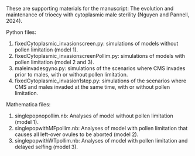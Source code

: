 These are supporting materials for the manuscript: The evolution and maintenance of trioecy with cytoplasmic male sterility (Nguyen and Pannell, 2024).

Python files: 
1. fixedCytoplasmic_invasionscreen.py: simulations of models without pollen limitation (model 1).
2. fixedCytoplasmic_invasionscreenPollim.py: simulations of models with pollen limitation (model 2 and 3).
3. maleinvadesgyno.py: simulations of the scenarios where CMS invades prior to males, with or without pollen limitation.
4. fixedCytoplasmic_invasion1step.py: simulations of the scenarios where CMS and males invaded at the same time, with or without pollen limitation.

Mathematica files:
1. singlepopnopollim.nb: Analyses of model without pollen limitation (model 1).
2. singlepopwithMFpollim.nb: Analyses of model with pollen limitation that causes all left-over ovules to be aborted (model 2).
3. singlepopwithWTpollim.nb: Analyses of model with pollen limitation and delayed selfing (model 3).

